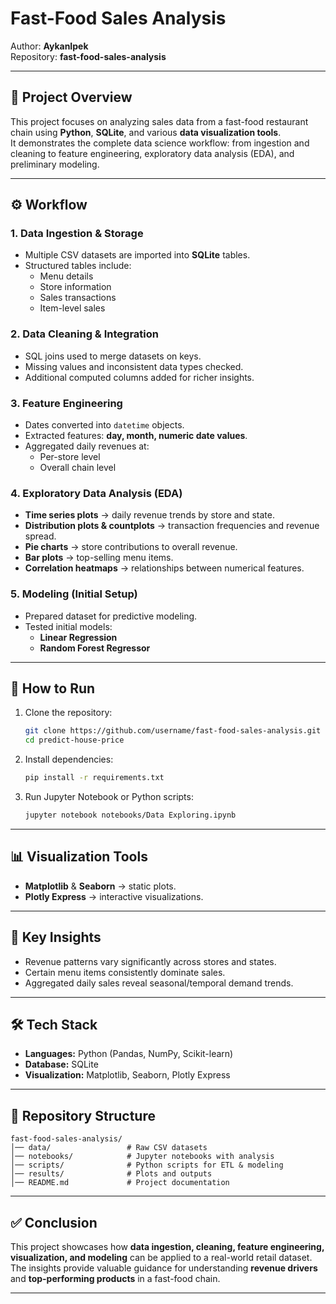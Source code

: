 # Fast-Food Sales Analysis

Author: **AykanIpek**  
Repository: **fast-food-sales-analysis**  

---

## 📌 Project Overview
This project focuses on analyzing sales data from a fast-food restaurant chain using **Python**, **SQLite**, and various **data visualization tools**.  
It demonstrates the complete data science workflow: from ingestion and cleaning to feature engineering, exploratory data analysis (EDA), and preliminary modeling.

---

## ⚙️ Workflow

### 1. Data Ingestion & Storage
- Multiple CSV datasets are imported into **SQLite** tables.  
- Structured tables include:
  - Menu details  
  - Store information  
  - Sales transactions  
  - Item-level sales  

### 2. Data Cleaning & Integration
- SQL joins used to merge datasets on keys.  
- Missing values and inconsistent data types checked.  
- Additional computed columns added for richer insights.  

### 3. Feature Engineering
- Dates converted into `datetime` objects.  
- Extracted features: **day, month, numeric date values**.  
- Aggregated daily revenues at:
  - Per-store level  
  - Overall chain level  

### 4. Exploratory Data Analysis (EDA)
- **Time series plots** → daily revenue trends by store and state.  
- **Distribution plots & countplots** → transaction frequencies and revenue spread.  
- **Pie charts** → store contributions to overall revenue.  
- **Bar plots** → top-selling menu items.  
- **Correlation heatmaps** → relationships between numerical features.  

### 5. Modeling (Initial Setup)
- Prepared dataset for predictive modeling.  
- Tested initial models:
  - **Linear Regression**  
  - **Random Forest Regressor**  

---


## 🚀 How to Run

1. Clone the repository:
   ```bash
   git clone https://github.com/username/fast-food-sales-analysis.git
   cd predict-house-price
   ```

2. Install dependencies:
   ```bash
   pip install -r requirements.txt
   ```

3. Run Jupyter Notebook or Python scripts:
   ```bash
   jupyter notebook notebooks/Data Exploring.ipynb
   ```

---



## 📊 Visualization Tools
- **Matplotlib** & **Seaborn** → static plots.  
- **Plotly Express** → interactive visualizations.  

---

## 🚀 Key Insights
- Revenue patterns vary significantly across stores and states.  
- Certain menu items consistently dominate sales.  
- Aggregated daily sales reveal seasonal/temporal demand trends.  

---

## 🛠️ Tech Stack
- **Languages:** Python (Pandas, NumPy, Scikit-learn)  
- **Database:** SQLite  
- **Visualization:** Matplotlib, Seaborn, Plotly Express  

---

## 📂 Repository Structure
```
fast-food-sales-analysis/
│── data/                 # Raw CSV datasets
│── notebooks/            # Jupyter notebooks with analysis
│── scripts/              # Python scripts for ETL & modeling
│── results/              # Plots and outputs
│── README.md             # Project documentation
```

---

## ✅ Conclusion
This project showcases how **data ingestion, cleaning, feature engineering, visualization, and modeling** can be applied to a real-world retail dataset.  
The insights provide valuable guidance for understanding **revenue drivers** and **top-performing products** in a fast-food chain.

---
